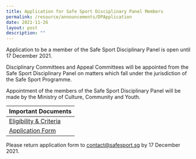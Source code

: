 ```yaml
---
title: Application for Safe Sport Disciplinary Panel Members
permalink: /resource/announcements/DPApplication
date: 2021-11-26
layout: post
description: ""
---
```


Application to be a member of the Safe Sport Disciplinary Panel is open until 17 December 2021.

Disciplinary Committees and Appeal Committees will be appointed from the Safe Sport Disciplinary Panel on matters which fall under the jurisdiction of the Safe Sport Programme. 

Appointment of the members of the Safe Sport Disciplinary Panel will be made by the Ministry of Culture, Community and Youth.




| Important Documents |
| -------- |
| [Eligibility & Criteria](/files/DPeligibilityandcriteria.pdf)  
| [Application Form]()    | 


Please return application form to contact@safesport.sg by 17 December 2021.



